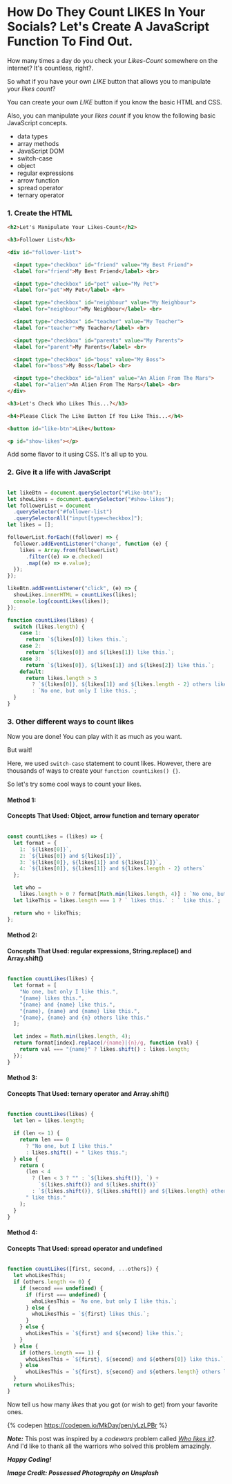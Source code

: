 # How Do They Count LIKES In Your Socials? Let's Create A JavaScript Function To Find Out.

How many times a day do you check your *Likes-Count* somewhere on the internet? It's countless, right?.
 
So what if you have your own *LIKE* button that allows you to manipulate your *likes count*?

You can create your own *LIKE* button if you know the basic HTML and CSS. 

Also, you can manipulate your *likes count* if you know the following basic JavaScript concepts.

* data types
* array methods
* JavaScript DOM 
* switch-case
* object
* regular expressions
* arrow function
* spread operator
* ternary operator


### 1. Create the HTML 

```html
<h2>Let's Manipulate Your Likes-Count</h2>

<h3>Follower List</h3>

<div id="follower-list">

  <input type="checkbox" id="friend" value="My Best Friend">
  <label for="friend">My Best Friend</label> <br>

  <input type="checkbox" id="pet" value="My Pet">
  <label for="pet">My Pet</label> <br>

  <input type="checkbox" id="neighbour" value="My Neighbour">
  <label for="neighbour">My Neighbour</label> <br>

  <input type="checkbox" id="teacher" value="My Teacher">
  <label for="teacher">My Teacher</label> <br>

  <input type="checkbox" id="parents" value="My Parents">
  <label for="parent">My Parents</label> <br>

  <input type="checkbox" id="boss" value="My Boss">
  <label for="boss">My Boss</label> <br>

  <input type="checkbox" id="alien" value="An Alien From The Mars">
  <label for="alien">An Alien From The Mars</label> <br>
</div>

<h3>Let's Check Who Likes This...?</h3>

<h4>Please Click The Like Button If You Like This...</h4>

<button id="like-btn">Like</button>

<p id="show-likes"></p>

```
Add some flavor to it using CSS. It's all up to you.

### 2. Give it a life with JavaScript

```javascript

let likeBtn = document.querySelector("#like-btn");
let showLikes = document.querySelector("#show-likes");
let followerList = document
  .querySelector("#follower-list")
  .querySelectorAll("input[type=checkbox]");
let likes = [];

followerList.forEach((follower) => {
  follower.addEventListener("change", function (e) {
    likes = Array.from(followerList)
      .filter((e) => e.checked)
      .map((e) => e.value);
  });
});

likeBtn.addEventListener("click", (e) => {
  showLikes.innerHTML = countLikes(likes);
  console.log(countLikes(likes));
});

function countLikes(likes) {
  switch (likes.length) {
    case 1:
      return `${likes[0]} likes this.`;
    case 2:
      return `${likes[0]} and ${likes[1]} like this.`;
    case 3:
      return `${likes[0]}, ${likes[1]} and ${likes[2]} like this.`;
    default:
      return likes.length > 3
        ? `${likes[0]}, ${likes[1]} and ${likes.length - 2} others like this.`
        : `No one, but only I like this.`;
  }
}

```
 
### 3. Other different ways to count likes

Now you are done! You can play with it as much as you want.

But wait!

Here, we used `switch-case` statement to count likes. However, there are thousands of ways to create your `function countLikes() {}`. 

So let's try some cool ways to count your likes.

#### Method 1: 
#### Concepts That Used: Object, arrow function and ternary operator

```javascript

const countLikes = (likes) => {
  let format = {
    1: `${likes[0]}`,
    2: `${likes[0]} and ${likes[1]}`,
    3: `${likes[0]}, ${likes[1]} and ${likes[2]}`,
    4: `${likes[0]}, ${likes[1]} and ${likes.length - 2} others`
  };

  let who =
    likes.length > 0 ? format[Math.min(likes.length, 4)] : `No one, but only I`;
  let likeThis = likes.length === 1 ? ` likes this.` : ` like this.`;

  return who + likeThis;
};

```

#### Method 2:
#### Concepts That Used: regular expressions, String.replace() and Array.shift() 

```javascript

function countLikes(likes) {
  let format = [
    "No one, but only I like this.",
    "{name} likes this.",
    "{name} and {name} like this.",
    "{name}, {name} and {name} like this.",
    "{name}, {name} and {n} others like this."
  ];

  let index = Math.min(likes.length, 4);
  return format[index].replace(/{name}|{n}/g, function (val) {
    return val === "{name}" ? likes.shift() : likes.length;
  });
}

```

#### Method 3:
#### Concepts That Used: ternary operator and Array.shift()

```javascript

function countLikes(likes) {
  let len = likes.length;

  if (len <= 1) {
    return len === 0
      ? "No one, but I like this."
      : likes.shift() + " likes this.";
  } else {
    return (
      (len < 4
        ? (len < 3 ? "" : `${likes.shift()}, `) +
          `${likes.shift()} and ${likes.shift()}`
        : `${likes.shift()}, ${likes.shift()} and ${likes.length} others`) +
      " like this."
    );
  }
}

```

#### Method 4:
#### Concepts That Used: spread operator and undefined

```javascript

function countLikes([first, second, ...others]) {
  let whoLikesThis;
  if (others.length <= 0) {
    if (second === undefined) {
      if (first === undefined) {
        whoLikesThis = `No one, but only I like this.`;
      } else {
        whoLikesThis = `${first} likes this.`;
      }
    } else {
      whoLikesThis = `${first} and ${second} like this.`;
    }
  } else {
    if (others.length === 1) {
      whoLikesThis = `${first}, ${second} and ${others[0]} like this.`;
    } else
      whoLikesThis = `${first}, ${second} and ${others.length} others like this.`;
  }
  return whoLikesThis;
}

```

Now tell us how many *likes* that you got (or wish to get) from your favorite ones.

{% codepen https://codepen.io/MkDay/pen/yLzLPBr %}

**_Note:_** 
This post was inspired by a *codewars* problem called [*Who likes it?*](https://www.codewars.com/kata/5266876b8f4bf2da9b000362/javascript). And I'd like to thank all the warriors who solved this problem amazingly. 

**_Happy Coding!_**

**_Image Credit: Possessed Photography on Unsplash_**


